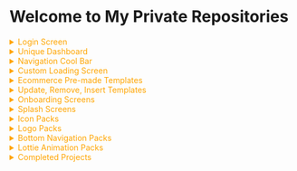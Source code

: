 # Welcome to My Private Repositories

<details>
<summary style="color:#FFA500">Login Screen</summary>

- [Login Page - Firebase](link_to_repo) - A comprehensive login page integrated with Firebase authentication.
- [Sign Up Pages](link_to_repo) - All-inclusive sign-up pages powered by Firebase.

</details>

<details>
<summary style="color:#FFA500">Unique Dashboard</summary>

- [Unique Dashboard](link_to_repo) - Experience a dashboard tailored to your needs.

</details>

<details>
<summary style="color:#FFA500">Navigation Cool Bar</summary>

- [Navigation Cool Bar](link_to_repo) - A sleek navigation bar for seamless navigation.

</details>

<details>
<summary style="color:#FFA500">Custom Loading Screen</summary>

- [Custom Loading Screen](link_to_repo) - Engaging loading screens to keep users entertained.

</details>

<details>
<summary style="color:#FFA500">Ecommerce Pre-made Templates</summary>

- [Ecommerce Templates](link_to_repo) - Ready-to-use templates for ecommerce projects.

</details>

<details>
<summary style="color:#FFA500">Update, Remove, Insert Templates</summary>

- [Data Management Templates](link_to_repo) - Simplify data management tasks with these templates.

</details>

<details>
<summary style="color:#FFA500">Onboarding Screens</summary>

- [Onboarding Screens](link_to_repo) - Introduce users to your app's features with ease.

</details>

<details>
<summary style="color:#FFA500">Splash Screens</summary>

- [Splash Screens](link_to_repo) - Eye-catching splash screens to grab users' attention.

</details>

<details>
<summary style="color:#FFA500">Icon Packs</summary>

- [Icon Packs](link_to_repo) - Access a variety of icons to suit your app's style.

</details>

<details>
<summary style="color:#FFA500">Logo Packs</summary>

- [Logo Packs](link_to_repo) - Build a strong brand identity with these logo packs.

</details>

<details>
<summary style="color:#FFA500">Bottom Navigation Packs</summary>

- [Bottom Navigation Packs](link_to_repo) - Streamline navigation with these packs.

</details>

<details>
<summary style="color:#FFA500">Lottie Animation Packs</summary>

- [Lottie Animation Packs](link_to_repo) - Incorporate dynamic animations into your projects.

</details>

<details>
<summary style="color:#FFA500">Completed Projects</summary>

- [Project 1](link_to_repo) - Description of Project 1.
- [Project 2](link_to_repo) - Description of Project 2.

</details>
